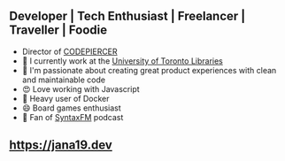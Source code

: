 ## Developer | Tech Enthusiast | Freelancer | Traveller | Foodie
- Director of [CODEPIERCER](https://codepiercer.org/)
- 🔭  I currently work at the [University of Toronto Libraries](https://onesearch.library.utoronto.ca)
- 🌱  I'm passionate about creating great product experiences with clean and maintainable code
- 😍  Love working with Javascript
- 🐳  Heavy user of Docker
- 😄  Board games enthusiast
- 💬  Fan of [SyntaxFM](https://syntax.fm) podcast

## https://jana19.dev
